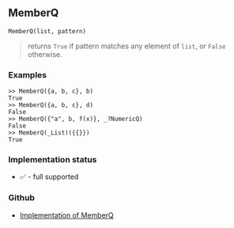 ## MemberQ

```
MemberQ(list, pattern)
```

> returns `True` if pattern matches any element of `list`, or `False` otherwise.

### Examples
 
```
>> MemberQ({a, b, c}, b)
True
>> MemberQ({a, b, c}, d)
False
>> MemberQ({"a", b, f(x)}, _?NumericQ)
False
>> MemberQ(_List)({{}})
True
```






### Implementation status

* &#x2705; - full supported

### Github

* [Implementation of MemberQ](https://github.com/axkr/symja_android_library/blob/master/symja_android_library/matheclipse-core/src/main/java/org/matheclipse/core/builtin/PredicateQ.java#L836) 
